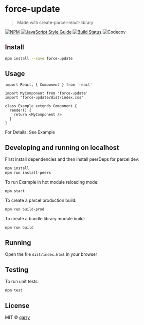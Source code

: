 # force-update

> Made with create-parcel-react-library

[![NPM](https://img.shields.io/npm/v/force-update.svg)](https://www.npmjs.com/package/force-update) [![JavaScript Style Guide](https://img.shields.io/badge/code_style-standard-brightgreen.svg)](https://standardjs.com) [![Build Status](https://travis-ci.com/force-update.svg?branch=master)](https://travis-ci.com/force-update) ![Codecov](https://img.shields.io/codecov/c/github/force-update)

## Install

```bash
npm install --save force-update
```

## Usage

```tsx
import React, { Component } from 'react'

import MyComponent from 'force-update'
import 'force-update/dist/index.css'

class Example extends Component {
  render() {
    return <MyComponent />
  }
}
```

For Details: See Example

## Developing and running on localhost

First install dependencies and then install peerDeps for parcel dev:

```sh
npm install
npm run install-peers
```

To run Example in hot module reloading mode:

```sh
npm start
```

To create a parcel production build:

```sh
npm run build-prod
```

To create a bundle library module build:

```sh
npm run build
```

## Running

Open the file `dist/index.html` in your browser

## Testing

To run unit tests:

```sh
npm test
```

## License

MIT © [garry](https://github.com/garry)

